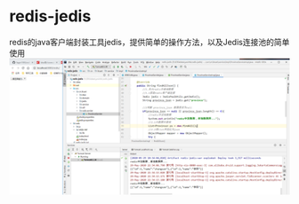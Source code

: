 # redis-jedis
redis的java客户端封装工具jedis，提供简单的操作方法，以及Jedis连接池的简单使用
![运行时图](https://github.com/fager1995/redis-jedis/blob/master/run.jpg)
